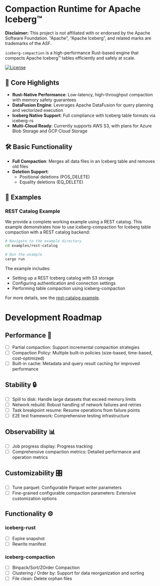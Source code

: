 # Compaction Runtime for Apache Iceberg™

**Disclaimer:** This project is not affiliated with or endorsed by the Apache Software Foundation. “Apache”, “Apache Iceberg”, and related marks are trademarks of the ASF.

`iceberg-compaction` is a high-performance Rust-based engine that compacts Apache Iceberg™ tables efficiently and safely at scale.


[![License](https://img.shields.io/badge/License-Apache%202.0-blue.svg)](https://opensource.org/licenses/Apache-2.0)

## 🌟 Core Highlights

- **Rust-Native Performance**: Low-latency, high-throughput compaction with memory safety guarantees
- **DataFusion Engine**: Leverages Apache DataFusion for query planning and vectorized execution
- **Iceberg Native Support**: Full compliance with Iceberg table formats via iceberg-rs
- **Multi-Cloud Ready**: Currently supports AWS S3, with plans for Azure Blob Storage and GCP Cloud Storage

## 🛠️ Basic Functionality

- **Full Compaction**: Merges all data files in an Iceberg table and removes old files
- **Deletion Support**:
  - Positional deletions (POS_DELETE)
  - Equality deletions (EQ_DELETE)

## 📝 Examples

### REST Catalog Example

We provide a complete working example using a REST catalog. This example demonstrates how to use iceberg-compaction for Iceberg table compaction with a REST catalog backend:

```bash
# Navigate to the example directory
cd examples/rest-catalog

# Run the example
cargo run
```

The example includes:
- Setting up a REST Iceberg catalog with S3 storage
- Configuring authentication and connection settings
- Performing table compaction using iceberg-compaction

For more details, see the [rest-catalog example](./examples/rest-catalog/).

# Development Roadmap

## Performance 🚀

- [ ] Partial compaction: Support incremental compaction strategies
- [ ] Compaction Policy: Multiple built-in policies (size-based, time-based, cost-optimized)
- [ ] Built-in cache: Metadata and query result caching for improved performance

## Stability 🔒

- [ ] Spill to disk: Handle large datasets that exceed memory limits
- [ ] Network rebuild: Robust handling of network failures and retries
- [ ] Task breakpoint resume: Resume operations from failure points
- [ ] E2E test framework: Comprehensive testing infrastructure

## Observability 📊

- [ ] Job progress display: Progress tracking
- [ ] Comprehensive compaction metrics: Detailed performance and operation metrics

## Customizability 🎛️

- [ ] Tune parquet: Configurable Parquet writer parameters
- [ ] Fine-grained configurable compaction parameters: Extensive customization options

## Functionality ⚙️

### iceberg-rust

- [ ] Expire snapshot
- [ ] Rewrite manifest

### iceberg-compaction

- [ ] Binpack/Sort/ZOrder Compaction
- [ ] Clustering / Order by: Support for data reorganization and sorting
- [ ] File clean: Delete orphan files
